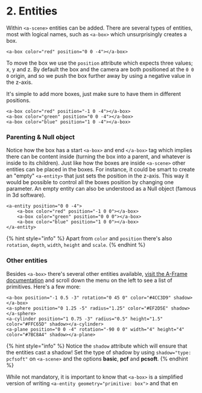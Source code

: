 # 2. Entities

Within `<a-scene>` entities can be added. There are several types of entities, most with logical names, such as `<a-box>` which unsurprisingly creates a box.

```markup
<a-box color="red" position="0 0 -4"></a-box>
```

To move the box we use the `position` attribute which expects three values; x, y and z. By default the box and the camera are both positioned at the `0 0 0` origin, and so we push the box further away by using a negative value in the z-axis.

It's simple to add more boxes, just make sure to have them in different positions.

```markup
<a-box color="red" position="-1 0 -4"></a-box>
<a-box color="green" position="0 0 -4"></a-box>
<a-box color="blue" position="1 0 -4"></a-box>
```

### Parenting & Null object

Notice how the box has a start `<a-box>` and end `</a-box>` tag which implies there can be content inside \(turning the box into a parent, and whatever is inside to its children\). Just like how the boxes are inside `<a-scene>` other entities can be placed in the boxes.  For instance, it could be smart to create an "empty" `<a-entity>` that just sets the position in the z-axis. This way it would be possible to control all the boxes position by changing one parameter. An empty entity can also be understood as a Null object \(famous in 3d software\).

```markup
<a-entity position="0 0 -4">
    <a-box color="red" position="-1 0 0"></a-box>
    <a-box color="green" position="0 0 0"></a-box>
    <a-box color="blue" position="1 0 0"></a-box>
</a-entity>
```

{% hint style="info" %}
Apart from `color` and `position` there's also `rotation`, `depth`, `width`, `height` and `scale`.
{% endhint %}

### Other entities

Besides `<a-box>` there's several other entities available, [visit the A-Frame documentation](https://aframe.io/docs/0.9.0/introduction/) and scroll down the menu on the left to see a list of primitives. Here's a few more:

```markup
<a-box position="-1 0.5 -3" rotation="0 45 0" color="#4CC3D9" shadow></a-box>
<a-sphere position="0 1.25 -5" radius="1.25" color="#EF2D5E" shadow></a-sphere>
<a-cylinder position="1 0.75 -3" radius="0.5" height="1.5" color="#FFC65D" shadow></a-cylinder>
<a-plane position="0 0 -4" rotation="-90 0 0" width="4" height="4" color="#7BC8A4" shadow></a-plane>
```

{% hint style="info" %}
Notice the `shadow` attribute which will ensure that the entities cast a shadow! Set the type of shadow by using `shadow="type: pcfsoft"` on `<a-scene>` and the options **basic**, **pcf** and **pcsoft**.
{% endhint %}

While not mandatory, it is important to know that `<a-box>` is a simplified version of writing `<a-entity geometry="primitive: box">` and that en

